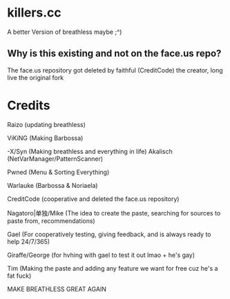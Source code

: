 # killers.cc
A better Version of breathless maybe ;^)

## Why is this existing and not on the face.us repo?
The face.us repository got deleted by faithful (CreditCode) the creator, long live the original fork

# Credits

Raizo (updating breathless)

ViKiNG (Making Barbossa)

-X/Syn (Making breathless and everything in life)
Akalisch (NetVarManager/PatternScanner)

Pwned (Menu & Sorting Everything)

Warlauke (Barbossa & Noriaela)

CreditCode (cooperative and deleted the face.us repository) 

Nagatoro|单独/Mike (The idea to create the paste, searching for sources to paste from, recommendations)

Gael (For cooperatively testing, giving feedback, and is always ready to help 24/7/365)

Giraffe/George (for hvhing with gael to test it out lmao + he's gay)

Tim (Making the paste and adding any feature we want for free cuz he's a fat fuck)


MAKE BREATHLESS GREAT AGAIN

